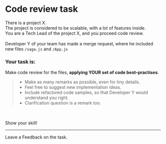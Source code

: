 # Code review task
There is a project X.
<br/>
The project is considered to be scalable, with a lot of features inside.
<br/>
You are a Tech Lead of the project X, and you proceed code review.
<br/>
<br/>
Developer Y of your team has made a merge request, where he included new files `/saga.js` and `/App.js`

### Your task is:
Make code review for the files,  **applying YOUR set of code best–practises**.
>- Make as many remarks as possible, even for tiny details.
>- Feel free to suggest new implementation ideas.
>- Include refactored code samples, so that Developer Y would understand you right.
>- Clarification question is a remark too.
<br/>
<br/>
Show your skill!

---
Leave a Feedback on the task.
